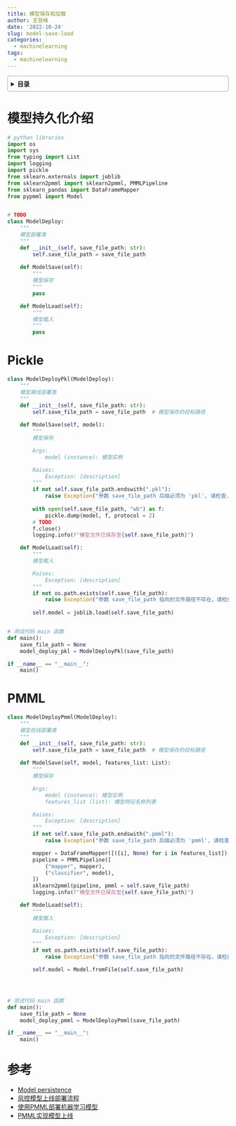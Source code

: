 ```yaml
---
title: 模型保存和加载
author: 王哲峰
date: '2022-10-24'
slug: model-save-load
categories:
  - machinelearning
tags:
  - machinelearning
---
```


<style>
details {
    border: 1px solid #aaa;
    border-radius: 4px;
    padding: .5em .5em 0;
}
summary {
    font-weight: bold;
    margin: -.5em -.5em 0;
    padding: .5em;
}
details[open] {
    padding: .5em;
}
details[open] summary {
    border-bottom: 1px solid #aaa;
    margin-bottom: .5em;
}
</style>

<details><summary>目录</summary><p>

- [模型持久化介绍](#模型持久化介绍)
- [Pickle](#pickle)
- [PMML](#pmml)
- [参考](#参考)
</p></details><p></p>

# 模型持久化介绍

```python
# python libraries
import os
import sys
from typing import List
import logging
import pickle
from sklearn.externals import joblib
from sklearn2pmml import sklearn2pmml, PMMLPipeline
from sklearn_pandas import DataFrameMapper
from pypmml import Model


# TODO
class ModelDeploy:
    """
    模型部署类
    """
    def __init__(self, save_file_path: str):
        self.save_file_path = save_file_path
    
    def ModelSave(self):
        """
        模型保存
        """
        pass

    def ModelLoad(self):
        """
        模型载入
        """
        pass
```

# Pickle

```python
class ModelDeployPkl(ModelDeploy):
    """
    模型离线部署类
    """
    def __init__(self, save_file_path: str):
        self.save_file_path = save_file_path  # 模型保存的目标路径
    
    def ModelSave(self, model):
        """
        模型保存

        Args:
            model (instance): 模型实例

        Raises:
            Exception: [description]
        """
        if not self.save_file_path.endswith(".pkl"):
            raise Exception("参数 save_file_path 后缀必须为 'pkl', 请检查.")
        
        with open(self.save_file_path, "wb") as f:
            pickle.dump(model, f, protocol = 2)
        # TODO
        f.close()
        logging.info(f"模型文件已保存至{self.save_file_path}")

    def ModelLoad(self):
        """
        模型载入

        Raises:
            Exception: [description]
        """
        if not os.path.exists(self.save_file_path):
            raise Exception("参数 save_file_path 指向的文件路径不存在，请检查.")
        
        self.model = joblib.load(self.save_file_path)


# 测试代码 main 函数
def main():
    save_file_path = None
    model_deploy_pkl = ModelDeployPkl(save_file_path)

if __name__ == "__main__":
    main()
```

# PMML

```python
class ModelDeployPmml(ModelDeploy):
    """
    模型在线部署类
    """
    def __init__(self, save_file_path: str):
        self.save_file_path = save_file_path  # 模型保存的目标路径
    
    def ModelSave(self, model, features_list: List):
        """
        模型保存

        Args:
            model (instance): 模型实例
            features_list (list): 模型特征名称列表

        Raises:
            Exception: [description]
        """
        if not self.save_file_path.endswith(".pmml"):
            raise Exception("参数 save_file_path 后缀必须为 'pmml', 请检查.")

        mapper = DataFrameMapper([([i], None) for i in features_list])
        pipeline = PMMLPipeline([
            ("mapper", mapper),
            ("classifier", model),
        ])
        sklearn2pmml(pipeline, pmml = self.save_file_path)
        logging.info(f"模型文件已保存至{self.save_file_path}")

    def ModelLoad(self):
        """
        模型载入

        Raises:
            Exception: [description]
        """
        if not os.path.exists(self.save_file_path):
            raise Exception("参数 save_file_path 指向的文件路径不存在，请检查.")

        self.model = Model.fromFile(self.save_file_path)




# 测试代码 main 函数
def main():
    save_file_path = None
    model_deploy_pmml = ModelDeployPmml(save_file_path)

if __name__ == "__main__":
    main()
```

# 参考

* [Model persistence](https://scikit-learn.org/stable/model_persistence.html)
* [风控模型上线部署流程](https://zhuanlan.zhihu.com/p/92691256)
* [使用PMML部署机器学习模型](https://zhuanlan.zhihu.com/p/79197337)
* [PMML实现模型上线](https://zhuanlan.zhihu.com/p/39021238)

